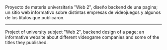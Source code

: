 Proyecto de materia universitaria "Web 2", diseño backend de una pagina; un sitio web informativo sobre distintas empresas de videojuegos y algunos de los titulos que publicaron.
- - - - - - - - - - - -
Project of university subject "Web 2", backend design of a page; an informative website about different videogame companies and some of the titles they published.
